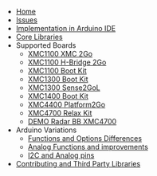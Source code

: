 * [Home](https://github.com/Infineon/XMC-for-Arduino/wiki)  
* [Issues](https://github.com/Infineon/XMC-for-Arduino/wiki/Issues)
* [Implementation in Arduino IDE](https://github.com/Infineon/XMC-for-Arduino/wiki/Implementation-in-Arduino-IDE)  
* [Core Libraries](https://github.com/Infineon/XMC-for-Arduino/wiki/Core-Libraries)
* Supported Boards
  * [XMC1100 XMC 2Go](https://github.com/Infineon/XMC-for-Arduino/wiki/XMC-2Go)
  * [XMC1100 H-Bridge 2Go](https://github.com/Infineon/XMC-for-Arduino/wiki/XMC1100-H%E2%80%90Bridge-2Go)
  * [XMC1100 Boot Kit](https://github.com/Infineon/XMC-for-Arduino/wiki/XMC1100-Boot-Kit)
  * [XMC1300 Boot Kit](https://github.com/Infineon/XMC-for-Arduino/wiki/XMC1300-Boot-Kit)
  * [XMC1300 Sense2GoL](https://github.com/Infineon/XMC-for-Arduino/wiki/XMC1300-Sense2GoL)
  * [XMC1400 Boot Kit](https://github.com/Infineon/XMC-for-Arduino/wiki/XMC1400-Boot-Kit)
  * [XMC4400 Platform2Go](https://github.com/Infineon/XMC-for-Arduino/wiki/XMC4400-Platform2Go)
  * [XMC4700 Relax Kit](https://github.com/Infineon/XMC-for-Arduino/wiki/XMC4700-Relax-Kit)
  * [DEMO Radar BB XMC4700](https://github.com/Infineon/XMC-for-Arduino/wiki/DEMO-Radar-BB-XMC4700)
* Arduino Variations
    * [Functions and Options Differences](https://github.com/Infineon/XMC-for-Arduino/wiki/Functions-and-Options-Differences "Known differences between Arduino for AVR and XMC-for-Arduino")
    * [Analog Functions and improvements](https://github.com/Infineon/XMC-for-Arduino/wiki/Analog-Functions-and-Additions "Extra analog functonality over Arduino for AVR and XMC-for-Arduino")
    * [I2C and Analog pins](https://github.com/Infineon/XMC-for-Arduino/wiki/I2C-Analog-pins "I2C and analogue pin differences Arduino for AVR and XMC-for-Arduino")
* [Contributing and Third Party Libraries](https://github.com/Infineon/XMC-for-Arduino/wiki/Contributing-and-Third-Party-Libraries)
